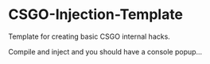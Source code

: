 # CSGO-Injection-Template
Template for creating basic CSGO internal hacks.

Compile and inject and you should have a console popup... 
